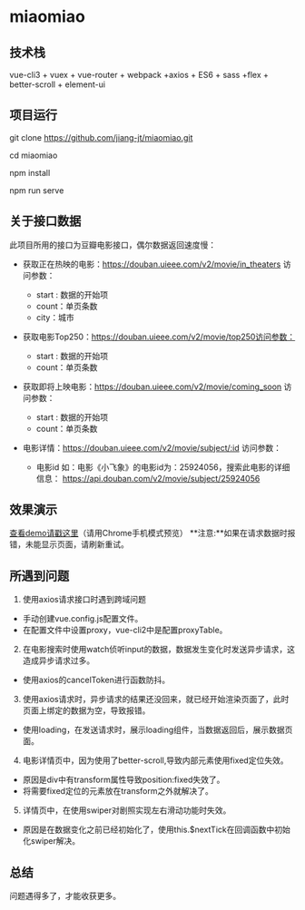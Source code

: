# miaomiao

## 技术栈
vue-cli3 + vuex + vue-router + webpack +axios + ES6 + sass +flex + better-scroll + element-ui

## 项目运行
git clone https://github.com/jiang-jt/miaomiao.git

cd miaomiao

npm install 

npm run serve

## 关于接口数据
此项目所用的接口为豆瓣电影接口，偶尔数据返回速度慢：
* 获取正在热映的电影：https://douban.uieee.com/v2/movie/in_theaters 访问参数：
    * start : 数据的开始项
    * count：单页条数
    * city：城市
 
* 获取电影Top250：https://douban.uieee.com/v2/movie/top250访问参数：
    * start : 数据的开始项
    * count：单页条数
 
* 获取即将上映电影：https://douban.uieee.com/v2/movie/coming_soon 访问参数：
    * start : 数据的开始项
    * count：单页条数
 
* 电影详情：https://douban.uieee.com/v2/movie/subject/:id 访问参数：
    * 电影id
如：电影《小飞象》的电影id为：25924056，搜索此电影的详细信息：
https://api.douban.com/v2/movie/subject/25924056
 
 ## 效果演示
 <a href="http://203.195.250.110" target="_blank">查看demo请戳这里</a>（请用Chrome手机模式预览）
 **注意:**如果在请求数据时报错，未能显示页面，请刷新重试。

 ## 所遇到问题
 1. 使用axios请求接口时遇到跨域问题
 * 手动创建vue.config.js配置文件。
 * 在配置文件中设置proxy，vue-cli2中是配置proxyTable。
 2. 在电影搜索时使用watch侦听input的数据，数据发生变化时发送异步请求，这造成异步请求过多。
 * 使用axios的cancelToken进行函数防抖。
 3. 使用axios请求时，异步请求的结果还没回来，就已经开始渲染页面了，此时页面上绑定的数据为空，导致报错。
 * 使用loading，在发送请求时，展示loading组件，当数据返回后，展示数据页面。
 4. 电影详情页中，因为使用了better-scroll,导致内部元素使用fixed定位失效。
 * 原因是div中有transform属性导致position:fixed失效了。
 * 将需要fixed定位的元素放在transform之外就解决了。
 5. 详情页中，在使用swiper对剧照实现左右滑动功能时失效。
 * 原因是在数据变化之前已经初始化了，使用this.$nextTick在回调函数中初始化swiper解决。

## 总结
问题遇得多了，才能收获更多。